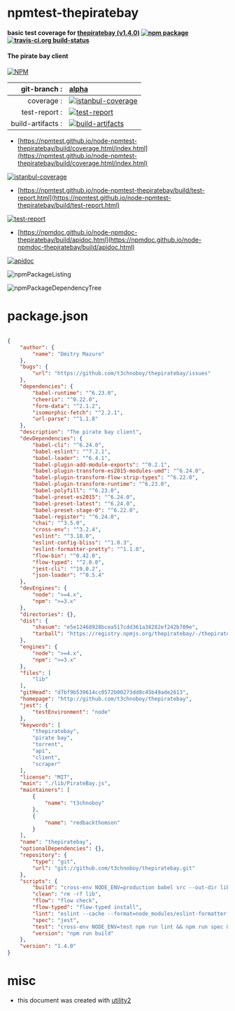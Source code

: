 # npmtest-thepiratebay

#### basic test coverage for  [thepiratebay (v1.4.0)](http://github.com/t3chnoboy/thepiratebay)  [![npm package](https://img.shields.io/npm/v/npmtest-thepiratebay.svg?style=flat-square)](https://www.npmjs.org/package/npmtest-thepiratebay) [![travis-ci.org build-status](https://api.travis-ci.org/npmtest/node-npmtest-thepiratebay.svg)](https://travis-ci.org/npmtest/node-npmtest-thepiratebay)

#### The pirate bay client

[![NPM](https://nodei.co/npm/thepiratebay.png?downloads=true&downloadRank=true&stars=true)](https://www.npmjs.com/package/thepiratebay)

| git-branch : | [alpha](https://github.com/npmtest/node-npmtest-thepiratebay/tree/alpha)|
|--:|:--|
| coverage : | [![istanbul-coverage](https://npmtest.github.io/node-npmtest-thepiratebay/build/coverage.badge.svg)](https://npmtest.github.io/node-npmtest-thepiratebay/build/coverage.html/index.html)|
| test-report : | [![test-report](https://npmtest.github.io/node-npmtest-thepiratebay/build/test-report.badge.svg)](https://npmtest.github.io/node-npmtest-thepiratebay/build/test-report.html)|
| build-artifacts : | [![build-artifacts](https://npmtest.github.io/node-npmtest-thepiratebay/glyphicons_144_folder_open.png)](https://github.com/npmtest/node-npmtest-thepiratebay/tree/gh-pages/build)|

- [https://npmtest.github.io/node-npmtest-thepiratebay/build/coverage.html/index.html](https://npmtest.github.io/node-npmtest-thepiratebay/build/coverage.html/index.html)

[![istanbul-coverage](https://npmtest.github.io/node-npmtest-thepiratebay/build/screenCapture.buildCi.browser.%252Ftmp%252Fbuild%252Fcoverage.lib.html.png)](https://npmtest.github.io/node-npmtest-thepiratebay/build/coverage.html/index.html)

- [https://npmtest.github.io/node-npmtest-thepiratebay/build/test-report.html](https://npmtest.github.io/node-npmtest-thepiratebay/build/test-report.html)

[![test-report](https://npmtest.github.io/node-npmtest-thepiratebay/build/screenCapture.buildCi.browser.%252Ftmp%252Fbuild%252Ftest-report.html.png)](https://npmtest.github.io/node-npmtest-thepiratebay/build/test-report.html)

- [https://npmdoc.github.io/node-npmdoc-thepiratebay/build/apidoc.html](https://npmdoc.github.io/node-npmdoc-thepiratebay/build/apidoc.html)

[![apidoc](https://npmdoc.github.io/node-npmdoc-thepiratebay/build/screenCapture.buildCi.browser.%252Ftmp%252Fbuild%252Fapidoc.html.png)](https://npmdoc.github.io/node-npmdoc-thepiratebay/build/apidoc.html)

![npmPackageListing](https://npmtest.github.io/node-npmtest-thepiratebay/build/screenCapture.npmPackageListing.svg)

![npmPackageDependencyTree](https://npmtest.github.io/node-npmtest-thepiratebay/build/screenCapture.npmPackageDependencyTree.svg)



# package.json

```json

{
    "author": {
        "name": "Dmitry Mazuro"
    },
    "bugs": {
        "url": "https://github.com/t3chnoboy/thepiratebay/issues"
    },
    "dependencies": {
        "babel-runtime": "^6.23.0",
        "cheerio": "^0.22.0",
        "form-data": "^2.1.2",
        "isomorphic-fetch": "^2.2.1",
        "url-parse": "^1.1.8"
    },
    "description": "The pirate bay client",
    "devDependencies": {
        "babel-cli": "^6.24.0",
        "babel-eslint": "^7.2.1",
        "babel-loader": "^6.4.1",
        "babel-plugin-add-module-exports": "^0.2.1",
        "babel-plugin-transform-es2015-modules-umd": "^6.24.0",
        "babel-plugin-transform-flow-strip-types": "^6.22.0",
        "babel-plugin-transform-runtime": "^6.23.0",
        "babel-polyfill": "^6.23.0",
        "babel-preset-es2015": "^6.24.0",
        "babel-preset-latest": "^6.24.0",
        "babel-preset-stage-0": "^6.22.0",
        "babel-register": "^6.24.0",
        "chai": "^3.5.0",
        "cross-env": "^3.2.4",
        "eslint": "^3.18.0",
        "eslint-config-bliss": "^1.0.3",
        "eslint-formatter-pretty": "^1.1.0",
        "flow-bin": "^0.42.0",
        "flow-typed": "^2.0.0",
        "jest-cli": "^19.0.2",
        "json-loader": "^0.5.4"
    },
    "devEngines": {
        "node": ">=4.x",
        "npm": ">=3.x"
    },
    "directories": {},
    "dist": {
        "shasum": "e5e12468928bcea517cdd361a38282ef242b709e",
        "tarball": "https://registry.npmjs.org/thepiratebay/-/thepiratebay-1.4.0.tgz"
    },
    "engines": {
        "node": ">=4.x",
        "npm": ">=3.x"
    },
    "files": [
        "lib"
    ],
    "gitHead": "d7bf9b539614cc0572b00273dd8c45b49ade2613",
    "homepage": "http://github.com/t3chnoboy/thepiratebay",
    "jest": {
        "testEnvironment": "node"
    },
    "keywords": [
        "thepiratebay",
        "pirate bay",
        "torrent",
        "api",
        "client",
        "scraper"
    ],
    "license": "MIT",
    "main": "./lib/PirateBay.js",
    "maintainers": [
        {
            "name": "t3chnoboy"
        },
        {
            "name": "redbackthomson"
        }
    ],
    "name": "thepiratebay",
    "optionalDependencies": {},
    "repository": {
        "type": "git",
        "url": "git://github.com/t3chnoboy/thepiratebay.git"
    },
    "scripts": {
        "build": "cross-env NODE_ENV=production babel src --out-dir lib",
        "clean": "rm -rf lib",
        "flow": "flow check",
        "flow-typed": "flow-typed install",
        "lint": "eslint --cache --format=node_modules/eslint-formatter-pretty .",
        "spec": "jest",
        "test": "cross-env NODE_ENV=test npm run lint && npm run spec && npm run build",
        "version": "npm run build"
    },
    "version": "1.4.0"
}
```



# misc
- this document was created with [utility2](https://github.com/kaizhu256/node-utility2)
